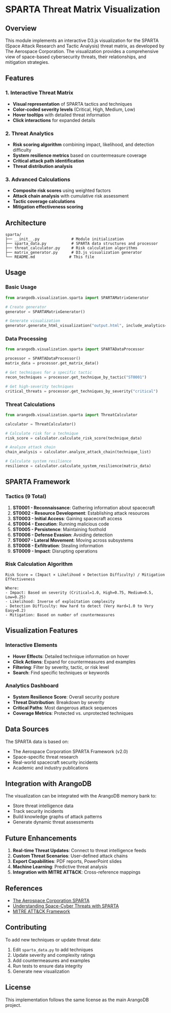 # SPARTA Threat Matrix Visualization

## Overview

This module implements an interactive D3.js visualization for the SPARTA (Space Attack Research and Tactic Analysis) threat matrix, as developed by The Aerospace Corporation. The visualization provides a comprehensive view of space-based cybersecurity threats, their relationships, and mitigation strategies.

## Features

### 1. Interactive Threat Matrix
- **Visual representation** of SPARTA tactics and techniques
- **Color-coded severity levels** (Critical, High, Medium, Low)
- **Hover tooltips** with detailed threat information
- **Click interactions** for expanded details

### 2. Threat Analytics
- **Risk scoring algorithm** combining impact, likelihood, and detection difficulty
- **System resilience metrics** based on countermeasure coverage
- **Critical attack path identification**
- **Threat distribution analysis**

### 3. Advanced Calculations
- **Composite risk scores** using weighted factors
- **Attack chain analysis** with cumulative risk assessment
- **Tactic coverage calculations**
- **Mitigation effectiveness scoring**

## Architecture

```
sparta/
├── __init__.py              # Module initialization
├── sparta_data.py           # SPARTA data structures and processor
├── threat_calculator.py     # Risk calculation algorithms
├── matrix_generator.py      # D3.js visualization generator
└── README.md               # This file
```

## Usage

### Basic Usage

```python
from arangodb.visualization.sparta import SPARTAMatrixGenerator

# Create generator
generator = SPARTAMatrixGenerator()

# Generate visualization
generator.generate_html_visualization("output.html", include_analytics=True)
```

### Data Processing

```python
from arangodb.visualization.sparta import SPARTADataProcessor

processor = SPARTADataProcessor()
matrix_data = processor.get_matrix_data()

# Get techniques for a specific tactic
recon_techniques = processor.get_technique_by_tactic("ST0001")

# Get high-severity techniques
critical_threats = processor.get_techniques_by_severity("critical")
```

### Threat Calculations

```python
from arangodb.visualization.sparta import ThreatCalculator

calculator = ThreatCalculator()

# Calculate risk for a technique
risk_score = calculator.calculate_risk_score(technique_data)

# Analyze attack chain
chain_analysis = calculator.analyze_attack_chain(technique_list)

# Calculate system resilience
resilience = calculator.calculate_system_resilience(matrix_data)
```

## SPARTA Framework

### Tactics (9 Total)
1. **ST0001 - Reconnaissance**: Gathering information about spacecraft
2. **ST0002 - Resource Development**: Establishing attack resources
3. **ST0003 - Initial Access**: Gaining spacecraft access
4. **ST0004 - Execution**: Running malicious code
5. **ST0005 - Persistence**: Maintaining foothold
6. **ST0006 - Defense Evasion**: Avoiding detection
7. **ST0007 - Lateral Movement**: Moving across subsystems
8. **ST0008 - Exfiltration**: Stealing information
9. **ST0009 - Impact**: Disrupting operations

### Risk Calculation Algorithm

```
Risk Score = (Impact × Likelihood × Detection Difficulty) / Mitigation Effectiveness

Where:
- Impact: Based on severity (Critical=1.0, High=0.75, Medium=0.5, Low=0.25)
- Likelihood: Inverse of exploitation complexity
- Detection Difficulty: How hard to detect (Very Hard=1.0 to Very Easy=0.2)
- Mitigation: Based on number of countermeasures
```

## Visualization Features

### Interactive Elements
- **Hover Effects**: Detailed technique information on hover
- **Click Actions**: Expand for countermeasures and examples
- **Filtering**: Filter by severity, tactic, or risk level
- **Search**: Find specific techniques or keywords

### Analytics Dashboard
- **System Resilience Score**: Overall security posture
- **Threat Distribution**: Breakdown by severity
- **Critical Paths**: Most dangerous attack sequences
- **Coverage Metrics**: Protected vs. unprotected techniques

## Data Sources

The SPARTA data is based on:
- The Aerospace Corporation SPARTA Framework (v2.0)
- Space-specific threat research
- Real-world spacecraft security incidents
- Academic and industry publications

## Integration with ArangoDB

The visualization can be integrated with the ArangoDB memory bank to:
- Store threat intelligence data
- Track security incidents
- Build knowledge graphs of attack patterns
- Generate dynamic threat assessments

## Future Enhancements

1. **Real-time Threat Updates**: Connect to threat intelligence feeds
2. **Custom Threat Scenarios**: User-defined attack chains
3. **Export Capabilities**: PDF reports, PowerPoint slides
4. **Machine Learning**: Predictive threat analysis
5. **Integration with MITRE ATT&CK**: Cross-reference mappings

## References

- [The Aerospace Corporation SPARTA](https://sparta.aerospace.org)
- [Understanding Space-Cyber Threats with SPARTA](https://aerospace.org/article/understanding-space-cyber-threats-sparta-matrix)
- [MITRE ATT&CK Framework](https://attack.mitre.org)

## Contributing

To add new techniques or update threat data:
1. Edit `sparta_data.py` to add techniques
2. Update severity and complexity ratings
3. Add countermeasures and examples
4. Run tests to ensure data integrity
5. Generate new visualization

## License

This implementation follows the same license as the main ArangoDB project.
